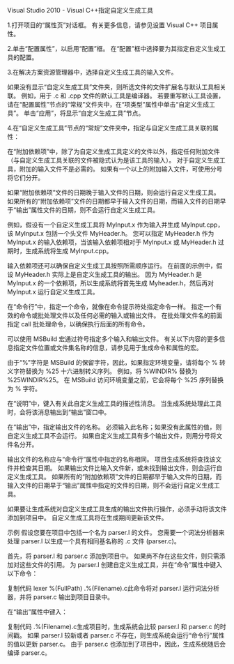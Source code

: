 Visual Studio 2010 - Visual C++指定自定义生成工具

1.打开项目的“属性页”对话框。 有关更多信息，请参见设置 Visual C++ 项目属性。 

2.单击“配置属性”，以启用“配置”框。 在“配置”框中选择要为其指定自定义生成工具的配置。 

3.在解决方案资源管理器中，选择自定义生成工具的输入文件。

如果没有显示“自定义生成工具”文件夹，则所选文件的文件扩展名与默认工具相关联。 例如，用于 .c 和 .cpp 文件的默认工具是编译器。 若要重写默认工具设置，请在“配置属性”节点的“常规”文件夹中，在“项类型”属性中单击“自定义生成工具”。 单击“应用”，将显示“自定义生成工具”节点。 

4.在“自定义生成工具”节点的“常规”文件夹中，指定与自定义生成工具关联的属性：

在“附加依赖项”中，除了为自定义生成工具定义的文件以外，指定任何附加文件（与自定义生成工具关联的文件被隐式认为是该工具的输入）。 对于自定义生成工具，附加的输入文件不是必需的。 如果有一个以上的附加输入文件，可使用分号将它们分开。 

如果“附加依赖项”文件的日期晚于输入文件的日期，则会运行自定义生成工具。 如果所有的“附加依赖项”文件的日期都早于输入文件的日期，而输入文件的日期早于“输出”属性文件的日期，则不会运行自定义生成工具。 

例如，假设有一个自定义生成工具将 MyInput.x 作为输入并生成 MyInput.cpp，该 MyInput.x 包括一个头文件 MyHeader.h。 您可以指定 MyHeader.h 作为 MyInput.x 的输入依赖项，当该输入依赖项相对于 MyInput.x 或 MyHeader.h 过期时，生成系统将生成 MyInput.cpp。 

输入依赖项还可以确保自定义生成工具按照所需顺序运行。 在前面的示例中，假设 MyHeader.h 实际上是自定义生成工具的输出。 因为 MyHeader.h 是 MyInput.x 的一个依赖项，所以生成系统将首先生成 Myheader.h，然后再对 MyInput.x 运行自定义生成工具。 

在“命令行”中，指定一个命令，就像在命令提示符处指定命令一样。 指定一个有效的命令或批处理文件以及任何必需的输入或输出文件。 在批处理文件名的前面指定 call 批处理命令，以确保执行后面的所有命令。 

可以使用 MSBuild 宏通过符号指定多个输入和输出文件。 有关以下内容的更多信息指定文件位置或文件集名称的信息，请参见用于生成命令和属性的宏。 

由于“%”字符是 MSBuild 的保留字符，因此，如果指定环境变量，请将每个 % 转义字符替换为 %25 十六进制转义序列。 例如，将 %WINDIR% 替换为 %25WINDIR%25。 在 MSBuild 访问环境变量之前，它会将每个 %25 序列替换为 % 字符。 

在“说明”中，键入有关此自定义生成工具的描述性消息。 当生成系统处理此工具时，会将该消息输出到“输出”窗口中。 

在“输出”中，指定输出文件的名称。 必须输入此名称；如果没有此属性的值，则自定义生成工具不会运行。 如果自定义生成工具有多个输出文件，则用分号将文件名分开。 

输出文件的名称应与“命令行”属性中指定的名称相同。 项目生成系统将查找该文件并检查其日期。 如果输出文件比输入文件新，或未找到输出文件，则会运行自定义生成工具。 如果所有的“附加依赖项”文件的日期都早于输入文件的日期，而输入文件的日期早于“输出”属性中指定的文件的日期，则不会运行自定义生成工具。 

如果要让生成系统对自定义生成工具生成的输出文件执行操作，必须手动将该文件添加到项目中。 自定义生成工具将在生成期间更新该文件。 

  示例 
假设您要在项目中包括一个名为 parser.l 的文件。 您需要一个词法分析器来处理 parser.l 以生成一个具有相同基名称的 .c 文件 (parser.c)。 

首先，将 parser.l 和 parser.c 添加到项目中。 如果尚不存在这些文件，则只需添加对这些文件的引用。 为 parser.l 创建自定义生成工具，并在“命令”属性中键入以下命令： 

复制代码 lexer %(FullPath) .\%(Filename).c此命令将对 parser.l 运行词法分析器，并将 parser.c 输出到项目目录中。

在“输出”属性中键入：

复制代码 .\%(Filename).c生成项目时，生成系统会比较 parser.l 和 parser.c 的时间戳。 如果 parser.l 较新或者 parser.c 不存在，则生成系统会运行“命令行”属性的值以更新 parser.c。 由于 parser.c 也添加到了项目中，因此，生成系统随后会编译 parser.c。 

